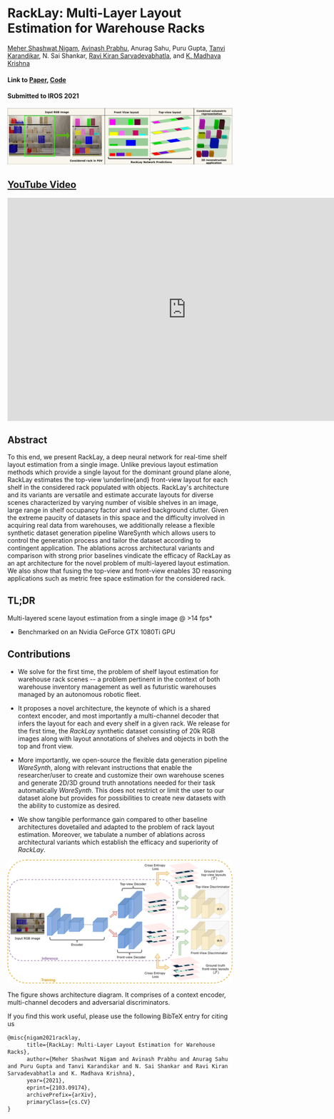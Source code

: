 # RackLay: Multi-Layer Layout Estimation for Warehouse Racks

[Meher Shashwat Nigam](https://github.com/ShashwatNigam99), [Avinash Prabhu](https://avinash2468.github.io/), Anurag Sahu, Puru Gupta, [Tanvi Karandikar](https://tanvi141.github.io/), N. Sai Shankar, [Ravi Kiran Sarvadevabhatla](https://ravika.github.io), and [K. Madhava Krishna](http://robotics.iiit.ac.in)

#### Link to [Paper](https://arxiv.org/abs/2103.09174), [Code](https://github.com/Avinash2468/RackLay) 
#### Submitted to IROS 2021

<p align="center">
    <img src="assets/teaser.png" />
</p>

## [YouTube Video](https://www.youtube.com/watch?v=1hdl3W-MlXo)

<iframe height="500" width="800" src="https://www.youtube.com/embed/1hdl3W-MlXo" align="center" frameborder="0" allow="accelerometer; autoplay; encrypted-media; gyroscope; picture-in-picture" allowfullscreen></iframe>

## Abstract

To this end, we present RackLay, a deep neural network for real-time shelf layout estimation from a single image. Unlike previous layout estimation methods which provide a single layout for the dominant ground plane alone, RackLay estimates the top-view \underline{and} front-view layout for each shelf in the considered rack populated with objects. RackLay's architecture and its variants are versatile and estimate accurate layouts for diverse scenes characterized by varying number of visible shelves in an image, large range in shelf occupancy factor and varied background clutter. Given the extreme paucity of datasets in this space and the difficulty involved in acquiring real data from warehouses, we additionally release a flexible synthetic dataset generation pipeline WareSynth which allows users to control the generation process and tailor the dataset according to contingent application. The ablations across architectural variants and comparison with strong prior baselines vindicate the efficacy of RackLay as an apt architecture for the novel problem of multi-layered layout estimation. We also show that fusing the top-view and front-view enables 3D reasoning applications such as metric free space estimation for the considered rack.

## TL;DR

Multi-layered scene layout estimation from a single image @ >14 fps*

* Benchmarked on an Nvidia GeForce GTX 1080Ti GPU

## Contributions

* We solve for the first time, the problem of shelf layout estimation for warehouse rack scenes -- a problem pertinent in the context of both warehouse inventory management as well as futuristic warehouses managed by an autonomous robotic fleet.

* It proposes a novel architecture, the keynote of which is a shared context encoder, and most importantly a multi-channel decoder that infers the layout for each and every shelf in a given rack. We release for the first time, the *RackLay* synthetic dataset consisting of 20k RGB images along with layout annotations of shelves and objects in both the top and front view.

* More importantly, we open-source the flexible data generation pipeline *WareSynth*, along with relevant instructions that enable the researcher/user to create and customize their own warehouse scenes and generate 2D/3D ground truth annotations needed for their task automatically *WareSynth*. This does not restrict or limit the user to our dataset alone but provides for possibilities to create new datasets with the ability to customize as desired.

* We show tangible performance gain compared to other baseline architectures dovetailed and adapted to the problem of rack layout estimation. Moreover, we tabulate a number of ablations across  architectural variants which establish the efficacy and superiority of *RackLay*.

<p align="center">
    <img src="assets/double_decoder.png" />
</p>

The figure shows architecture diagram. It comprises of a context encoder, multi-channel decoders and adversarial discriminators.

If you find this work useful, please use the following BibTeX entry for citing us
```
@misc{nigam2021racklay,
      title={RackLay: Multi-Layer Layout Estimation for Warehouse Racks}, 
      author={Meher Shashwat Nigam and Avinash Prabhu and Anurag Sahu and Puru Gupta and Tanvi Karandikar and N. Sai Shankar and Ravi Kiran Sarvadevabhatla and K. Madhava Krishna},
      year={2021},
      eprint={2103.09174},
      archivePrefix={arXiv},
      primaryClass={cs.CV}
}
```
